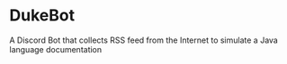 # DukeBot
A Discord Bot that collects RSS feed from the Internet to simulate a Java language documentation
